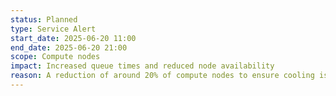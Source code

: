 ```yaml
---
status: Planned
type: Service Alert
start_date: 2025-06-20 11:00
end_date: 2025-06-20 21:00
scope: Compute nodes
impact: Increased queue times and reduced node availability
reason: A reduction of around 20% of compute nodes to ensure cooling is adequate for compute nodes as higher temperatures are forecast in the Edinburgh area.  
---
```


